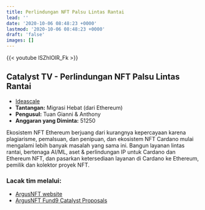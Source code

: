 ```yaml
---
title: Perlindungan NFT Palsu Lintas Rantai
lead: ''
date: '2020-10-06 08:48:23 +0000'
lastmod: '2020-10-06 08:48:23 +0000'
draft: 'false'
images: []
---
```


{{&lt;  youtube lSZhIOlR_Fk &gt;}}

## Catalyst TV - Perlindungan NFT Palsu Lintas Rantai

- [Ideascale](https://cardano.ideascale.com/c/idea/414165)
- **Tantangan:** Migrasi Hebat (dari Ethereum)
- **Pengusul:** Tuan Gianni &amp; Anthony
- **Anggaran yang Diminta:** 51250

Ekosistem NFT Ethereum berjuang dari kurangnya kepercayaan karena plagiarisme, pemalsuan, dan penipuan, dan ekosistem NFT Cardano mulai mengalami lebih banyak masalah yang sama ini. Bangun layanan lintas rantai, bertenaga AI/ML, aset &amp; perlindungan IP untuk Cardano dan Ethereum NFT, dan pasarkan ketersediaan layanan di Cardano ke Ethereum, pemilik dan kolektor proyek NFT.

### Lacak tim melalui:

- [ArgusNFT website](https://argusnft.com/)
- [ArgusNFT Fund9 Catalyst Proposals](https://linktr.ee/arguscatalyst)
